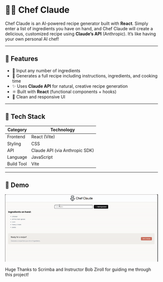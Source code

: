 # 🧑‍🍳 Chef Claude

Chef Claude is an AI-powered recipe generator built with **React**. Simply enter a list of ingredients you have on hand, and Chef Claude will create a delicious, customized recipe using **Claude’s API** (Anthropic). It’s like having your own personal AI chef!

---

## 🚀 Features

- 🥕 Input any number of ingredients  
- 🍲 Generates a full recipe including instructions, ingredients, and cooking time  
- ✨ Uses **Claude API** for natural, creative recipe generation  
- ⚛️ Built with **React** (functional components + hooks)  
- 📱 Clean and responsive UI  

---

## 🧰 Tech Stack

| Category | Technology |
|-----------|-------------|
| Frontend | React (Vite) |
| Styling | CSS  |
| API | Claude API (via Anthropic SDK) |
| Language | JavaScript |
| Build Tool | Vite |

---

## 🧩 Demo
![A look at how it works](Chef-Claude.gif)

Huge Thanks to Scrimba and Instructor Bob Ziroll for guiding me through this project!
